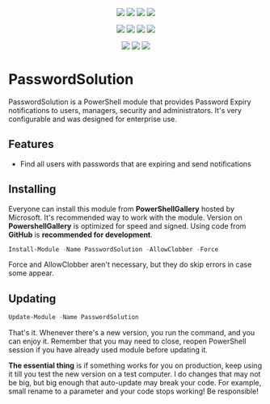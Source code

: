 ﻿<p align="center">
  <a href="https://dev.azure.com/evotecpl/PasswordSolution/_build/results?buildId=latest"><img src="https://dev.azure.com/evotecpl/PasswordSolution/_apis/build/status/EvotecIT.PasswordSolution"></a>
  <a href="https://www.powershellgallery.com/packages/PasswordSolution"><img src="https://img.shields.io/powershellgallery/v/PasswordSolution.svg"></a>
  <a href="https://www.powershellgallery.com/packages/PasswordSolution"><img src="https://img.shields.io/powershellgallery/vpre/PasswordSolution.svg?label=powershell%20gallery%20preview&colorB=yellow"></a>
  <a href="https://github.com/EvotecIT/PasswordSolution"><img src="https://img.shields.io/github/license/EvotecIT/PasswordSolution.svg"></a>
</p>

<p align="center">
  <a href="https://www.powershellgallery.com/packages/PasswordSolution"><img src="https://img.shields.io/powershellgallery/p/PasswordSolution.svg"></a>
  <a href="https://github.com/EvotecIT/PasswordSolution"><img src="https://img.shields.io/github/languages/top/evotecit/PasswordSolution.svg"></a>
  <a href="https://github.com/EvotecIT/PasswordSolution"><img src="https://img.shields.io/github/languages/code-size/evotecit/PasswordSolution.svg"></a>
  <a href="https://www.powershellgallery.com/packages/PasswordSolution"><img src="https://img.shields.io/powershellgallery/dt/PasswordSolution.svg"></a>
</p>

<p align="center">
  <a href="https://twitter.com/PrzemyslawKlys"><img src="https://img.shields.io/twitter/follow/PrzemyslawKlys.svg?label=Twitter%20%40PrzemyslawKlys&style=social"></a>
  <a href="https://evotec.xyz/hub"><img src="https://img.shields.io/badge/Blog-evotec.xyz-2A6496.svg"></a>
  <a href="https://www.linkedin.com/in/pklys"><img src="https://img.shields.io/badge/LinkedIn-pklys-0077B5.svg?logo=LinkedIn"></a>
</p>


# PasswordSolution

PasswordSolution is a PowerShell module that provides Password Expiry notifications to users, managers, security and administrators. It's very configurable and was designed for enterprise use.

## Features

- Find all users with passwords that are expiring and send notifications

## Installing

Everyone can install this module from **PowerShellGallery** hosted by Microsoft. It's recommended way to work with the module.
Version on **PowershellGallery** is optimized for speed and signed. Using code from **GitHub** is **recommended for development**.

```powershell
Install-Module -Name PasswordSolution -AllowClobber -Force
```

Force and AllowClobber aren't necessary, but they do skip errors in case some appear.

## Updating

```powershell
Update-Module -Name PasswordSolution
```

That's it. Whenever there's a new version, you run the command, and you can enjoy it. Remember that you may need to close, reopen PowerShell session if you have already used module before updating it.

**The essential thing** is if something works for you on production, keep using it till you test the new version on a test computer. I do changes that may not be big, but big enough that auto-update may break your code. For example, small rename to a parameter and your code stops working! Be responsible!
